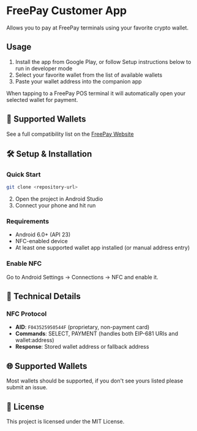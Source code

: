 # FreePay Customer App

Allows you to pay at FreePay terminals using your favorite crypto wallet. 

## Usage

1. Install the app from Google Play, or follow Setup instructions below to run in developer mode
2. Select your favorite wallet from the list of available wallets
3. Paste your wallet address into the companion app

When tapping to a FreePay POS terminal it will automatically open your selected wallet for payment. 

## 📱 Supported Wallets

See a full compatibility list on the [FreePay Website](https://freepaypos.org)

## 🛠️ Setup & Installation

### Quick Start

```bash
git clone <repository-url>
```

2. Open the project in Android Studio
3. Connect your phone and hit run

### Requirements

- Android 6.0+ (API 23)
- NFC-enabled device
- At least one supported wallet app installed (or manual address entry)

### Enable NFC

Go to Android Settings → Connections → NFC and enable it.

## 🔧 Technical Details

### NFC Protocol

- **AID**: `F043525950544F` (proprietary, non-payment card)
- **Commands**: SELECT, PAYMENT (handles both EIP-681 URIs and wallet:address)
- **Response**: Stored wallet address or fallback address

## 🌐 Supported Wallets

Most wallets should be supported, if you don't see yours listed please submit an issue. 

## 📄 License

This project is licensed under the MIT License.
